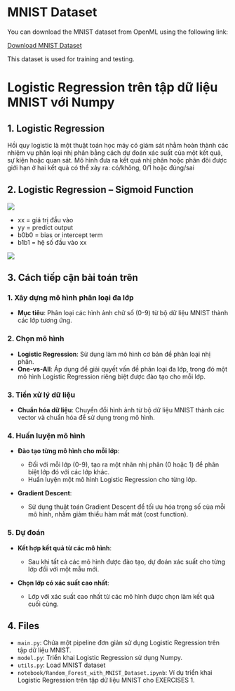 # MNIST Dataset

You can download the MNIST dataset from OpenML using the following link:

[Download MNIST Dataset](https://www.openml.org/search?type=data&sort=runs&id=554&status=active)

This dataset is used for training and testing.



# Logistic Regression trên tập dữ liệu MNIST với Numpy
## 1. Logistic Regression
Hồi quy logistic là một thuật toán học máy có giám sát nhằm hoàn thành các nhiệm vụ phân loại nhị phân bằng cách dự đoán xác suất của một kết quả, sự kiện hoặc quan sát. Mô hình đưa ra kết quả nhị phân hoặc phân đôi được giới hạn ở hai kết quả có thể xảy ra: có/không, 0/1 hoặc đúng/sai

## 2. Logistic Regression – Sigmoid Function
<image src = "https://github.com/Novanv/INTERVIEW-EXERCISES/blob/master/EXERCISES_1/data/Logistic_Regression_formula.png">

- xx = giá trị đầu vào
- yy = predict output
- b0b0 = bias or intercept term
- b1b1 = hệ số đầu vào xx

<image src = "https://github.com/Novanv/INTERVIEW-EXERCISES/blob/master/EXERCISES_1/data/graphical_representation.png">


## 3. Cách tiếp cận bài toán trên

### 1. Xây dựng mô hình phân loại đa lớp

- **Mục tiêu**: Phân loại các hình ảnh chữ số (0-9) từ bộ dữ liệu MNIST thành các lớp tương ứng.

### 2. Chọn mô hình

- **Logistic Regression**: Sử dụng làm mô hình cơ bản để phân loại nhị phân.
- **One-vs-All**: Áp dụng để giải quyết vấn đề phân loại đa lớp, trong đó một mô hình Logistic Regression riêng biệt được đào tạo cho mỗi lớp.

### 3. Tiền xử lý dữ liệu

- **Chuẩn hóa dữ liệu**: Chuyển đổi hình ảnh từ bộ dữ liệu MNIST thành các vector và chuẩn hóa để sử dụng trong mô hình.

### 4. Huấn luyện mô hình

- **Đào tạo từng mô hình cho mỗi lớp**: 
  - Đối với mỗi lớp (0-9), tạo ra một nhãn nhị phân (0 hoặc 1) để phân biệt lớp đó với các lớp khác.
  - Huấn luyện một mô hình Logistic Regression cho từng lớp.

- **Gradient Descent**: 
  - Sử dụng thuật toán Gradient Descent để tối ưu hóa trọng số của mỗi mô hình, nhằm giảm thiểu hàm mất mát (cost function).

### 5. Dự đoán

- **Kết hợp kết quả từ các mô hình**: 
  - Sau khi tất cả các mô hình được đào tạo, dự đoán xác suất cho từng lớp đối với một mẫu mới.

- **Chọn lớp có xác suất cao nhất**: 
  - Lớp với xác suất cao nhất từ các mô hình được chọn làm kết quả cuối cùng.



## 4. Files
- `main.py`: Chứa một pipeline đơn giản sử dụng Logistic Regression trên tập dữ liệu MNIST.
- `model.py`: Triển khai Logistic Regression sử dụng Numpy.
- `utils.py`: Load MNIST dataset
- `notebook/Random_Forest_with_MNIST_Dataset.ipynb`: Ví dụ triển khai Logistic Regression trên tập dữ liệu MNIST cho EXERCISES 1.
